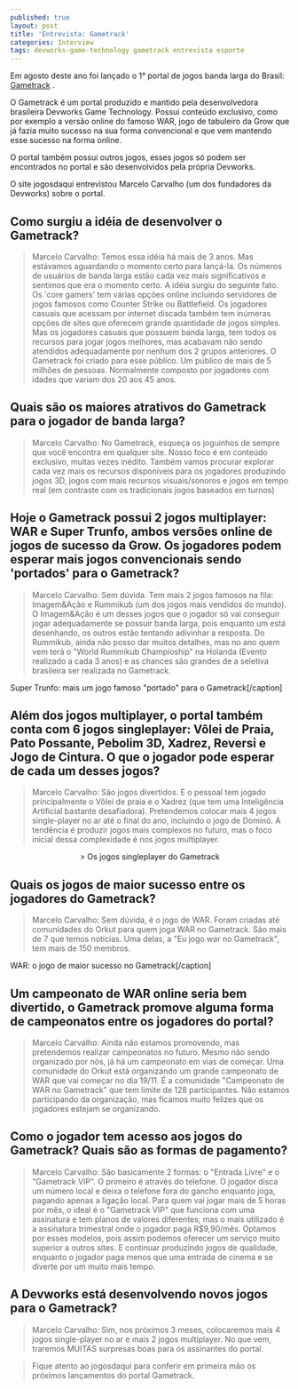 ```yaml
---
published: true
layout: post
title: 'Entrevista: Gametrack'
categories: Interview
tags: devworks-game-technology gametrack entrevista esporte
---
```

Em agosto deste ano foi lançado o 1° portal de jogos banda larga do Brasil: <a href="http://www.gametrack.com.br" target="_blank">Gametrack</a>
.

O Gametrack é um portal produzido e mantido pela desenvolvedora brasileira Devworks Game Technology. Possui conteúdo exclusivo, como por exemplo a versão online do famoso WAR, jogo de tabuleiro da Grow que já fazia muito sucesso na sua forma convencional e que vem mantendo esse sucesso na forma online.

O portal também possui outros jogos, esses jogos só podem ser encontrados no portal e são desenvolvidos pela própria Devworks.

O site jogosdaqui entrevistou Marcelo Carvalho (um dos fundadores da Devworks) sobre o portal.

## Como surgiu a idéia de desenvolver o Gametrack?
> Marcelo Carvalho: Temos essa idéia há mais de 3 anos. Mas estávamos aguardando o momento certo para lançá-la. Os números de usuários de banda larga estão cada vez mais significativos e sentimos que era o momento certo. A idéia surgiu do seguinte fato. Os 'core gamers' tem várias opções online incluindo servidores de jogos famosos como Counter Strike ou Battlefield. Os jogadores casuais que acessam por internet discada também tem inúmeras opções de sites que oferecem grande quantidade de jogos simples. Mas os jogadores casuais que possuem banda larga, tem todos os recursos para jogar jogos melhores, mas acabavam não sendo atendidos adequadamente por nenhum dos 2 grupos anteriores. O Gametrack foi criado para esse público. Um público de mais de 5 milhões de pessoas. Normalmente composto por jogadores com idades que variam dos 20 aos 45 anos.

## Quais são os maiores atrativos do Gametrack para o jogador de banda larga?
> Marcelo Carvalho: No Gametrack, esqueça os joguinhos de sempre que você encontra em qualquer site. Nosso foco é em conteúdo exclusivo, muitas vezes inédito. Também vamos procurar explorar cada vez mais os recursos disponíveis para os jogadores produzindo jogos 3D, jogos com mais recursos visuais/sonoros e jogos em tempo real (em contraste com os tradicionais jogos baseados em turnos)

## Hoje o Gametrack possui 2 jogos multiplayer: WAR e Super Trunfo, ambos versões online de jogos de sucesso da Grow. Os jogadores podem esperar mais jogos convencionais sendo 'portados' para o Gametrack?
> Marcelo Carvalho: Sem dúvida. Tem mais 2 jogos famosos na fila: Imagem&amp;Ação e Rummikub (um dos jogos mais vendidos do mundo). O Imagem&amp;Ação é um desses jogos que o jogador só vai conseguir jogar adequadamente se possuir banda larga, pois enquanto um está desenhando, os outros estão tentando adivinhar a resposta. Do Rummikub, ainda não posso dar muitos detalhes, mas no ano quem vem terá o &quot;World Rummikub Champioship&quot; na Holanda (Evento realizado a cada 3 anos) e as chances são grandes de a seletiva brasileira ser realizada no Gametrack.


 Super Trunfo: mais um jogo famoso "portado" para o Gametrack[/caption]

## Além dos jogos multiplayer, o portal também conta com 6 jogos singleplayer: Vôlei de Praia, Pato Possante, Pebolim 3D, Xadrez, Reversi e Jogo de Cintura. O que o jogador pode esperar de cada um desses jogos?
> Marcelo Carvalho: São jogos divertidos. E o pessoal tem jogado principalmente o Vôlei de praia e o Xadrez (que tem uma Inteligência Artificial bastante desafiadora). Pretendemos colocar mais 4 jogos single-player no ar até o final do ano, incluindo o jogo de Dominó. A tendência é produzir jogos mais complexos no futuro, mas o foco inicial dessa complexidade é nos jogos multiplayer.

<center>
> Os jogos singleplayer do Gametrack</center>

## Quais os jogos de maior sucesso entre os jogadores do Gametrack?
> Marcelo Carvalho: Sem dúvida, é o jogo de WAR. Foram criadas até comunidades do Orkut para quem joga WAR no Gametrack. São mais de 7 que temos notícias. Uma delas, a &quot;Eu jogo war no Gametrack&quot;, tem mais de 150 membros.


 WAR: o jogo de maior sucesso no Gametrack[/caption]

## Um campeonato de WAR online seria bem divertido, o Gametrack promove alguma forma de campeonatos entre os jogadores do portal?
> Marcelo Carvalho: Ainda não estamos promovendo, mas pretendemos realizar campeonatos no futuro. Mesmo não sendo organizado por nós, já há um campeonato em vias de começar. Uma comunidade do Orkut está organizando um grande campeonato de WAR que vai começar no dia 19/11. É a comunidade &quot;Campeonato de WAR no Gametrack&quot; que tem limite de 128 participantes. Não estamos participando da organização, mas ficamos muito felizes que os jogadores estejam se organizando.

## Como o jogador tem acesso aos jogos do Gametrack? Quais são as formas de pagamento?
> Marcelo Carvalho: São basicamente 2 formas: o &quot;Entrada Livre&quot; e o &quot;Gametrack VIP&quot;. O primeiro é através do telefone. O jogador disca um número local e deixa o telefone fora do gancho enquanto joga, pagando apenas a ligação local. Para quem vai jogar mais de 5 horas por mês, o ideal é o &quot;Gametrack VIP&quot; que funciona com uma assinatura e tem planos de valores diferentes, mas o mais utilizado é a assinatura trimestral onde o jogador paga R$9,90/mês. Optamos por esses modelos, pois assim podemos oferecer um serviço muito superior a outros sites. E continuar produzindo jogos de qualidade, enquanto o jogador paga menos que uma entrada de cinema e se diverte por um muito mais tempo.

## A Devworks está desenvolvendo novos jogos para o Gametrack?
> Marcelo Carvalho: Sim, nos próximos 3 meses, colocaremos mais 4 jogos single-player no ar e mais 2 jogos multiplayer. No que vem, traremos MUITAS surpresas boas para os assinantes do portal.

> Fique atento ao jogosdaqui para conferir em primeira mão os próximos lançamentos do portal Gametrack.